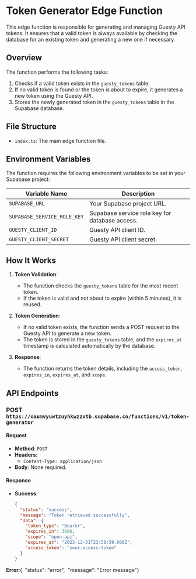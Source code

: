 # Token Generator Edge Function

This edge function is responsible for generating and managing Guesty API tokens. It ensures that a valid token is always available by checking the database for an existing token and generating a new one if necessary.

## Overview

The function performs the following tasks:
1. Checks if a valid token exists in the `guesty_tokens` table.
2. If no valid token is found or the token is about to expire, it generates a new token using the Guesty API.
3. Stores the newly generated token in the `guesty_tokens` table in the Supabase database.

## File Structure

- `index.ts`: The main edge function file.

## Environment Variables

The function requires the following environment variables to be set in your Supabase project:

| Variable Name               | Description                                      |
|-----------------------------|--------------------------------------------------|
| `SUPABASE_URL`              | Your Supabase project URL.                       |
| `SUPABASE_SERVICE_ROLE_KEY` | Supabase service role key for database access.   |
| `GUESTY_CLIENT_ID`          | Guesty API client ID.                            |
| `GUESTY_CLIENT_SECRET`      | Guesty API client secret.                        |

## How It Works

1. **Token Validation**:
   - The function checks the `guesty_tokens` table for the most recent token.
   - If the token is valid and not about to expire (within 5 minutes), it is reused.

2. **Token Generation**:
   - If no valid token exists, the function sends a POST request to the Guesty API to generate a new token.
   - The token is stored in the `guesty_tokens` table, and the `expires_at` timestamp is calculated automatically by the database.

3. **Response**:
   - The function returns the token details, including the `access_token`, `expires_in`, `expires_at`, and `scope`.

## API Endpoints

### POST `https://oaumvyuwtzuyhkwzzxtb.supabase.co/functions/v1/token-generator`

#### Request
- **Method**: `POST`
- **Headers**:
  - `Content-Type: application/json`
- **Body**: None required.

#### Response
- **Success**:
  ```json
  {
    "status": "success",
    "message": "Token retrieved successfully",
    "data": {
      "token_type": "Bearer",
      "expires_in": 3600,
      "scope": "open-api",
      "expires_at": "2023-12-31T23:59:59.000Z",
      "access_token": "your-access-token"
    }
  }
**Error**:{  "status": "error",  "message": "Error message"}
